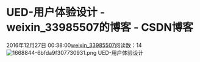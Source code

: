 # UED-用户体验设计 - weixin_33985507的博客 - CSDN博客
2016年12月27日 00:38:00[weixin_33985507](https://me.csdn.net/weixin_33985507)阅读数：14
![1668844-6bfda9f307730931.png](https://upload-images.jianshu.io/upload_images/1668844-6bfda9f307730931.png)
UED-用户体验设计
